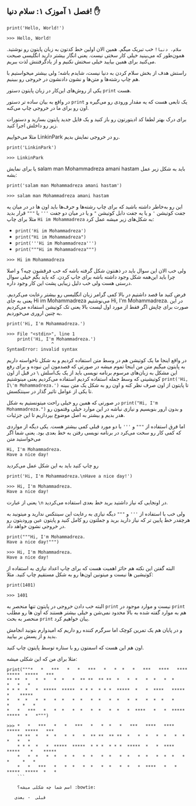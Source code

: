 ## فصل ۱ آموزک ۱: سلام دنیا! :hand:
```
print('Hello, World!')
```
`>>> Hello, World!`

`سلام، دنیا!‍` خب تبریک میگم. همین الان اولین خط کدتون به زبان پایتون رو نوشتید. 
همون‌طور که می‌بینید خیلی کار سختی نیست. یعنی انگار بیشتر دارید انگلیسی صبحت می‌کنید برای همین بیایید خیلی سختش نکنیم و از یادگرفتنش لذت ببریم.

راستش هدف از بخش سلام کردن به دنیا نیست، شایدم باشه؛ ولی بیشتر میخواستیم با هم چاپ رشته‌ها و متن‌ها و نشون دادنشون در خروجی رو ببینیم.

یکی از روش‌های این‌کار در زبان پایتون دستور `print` هست.

در واقع به بیان ساده تر دستور `print` یک تابعی هست که یه مقدار ورودی رو می‌گیره و اون رو برای ما در خروجی چاپ می‌کنه.

برای درک بهتر لطفا کد ادیتورتون رو باز کنید و یک فایل جدید پایتون بسازید و دستورات زیر رو داخلش اجرا کنید.

مثلا می‌خواییم LinkinPark رو در خروجی نمایش بدیم.
```
print('LinkinPark')
```
`>>> LinkinPark`

یا برای نمایش salam man Mohammadreza amani hastam باید به شکل زیر عمل بشه:
```
print('salam man Mohammadreza amani hastam')
```
`>>> salam man Mohammadreza amani hastam`

این رو به‌خاطر داشته باشید که برای چاپ رشته‌ها و حرف‌ها باید اون ها در در میان یه جفت کوتیشن ` ' ` و یا یه جفت دابل کوتیشن ‍‍` " ` و یا در میان دو جفت ‍` ''' ` یا ` """ ` قرار بدید
مثلا برای چاپ `Hi im Mohammadreza` به شکل‌های زیر میشه عمل کرد:
- `print('Hi im Mohammadreza')`
- `print("Hi im Mohammadreza")`
- `print('''Hi im Mohammadreza''')`
- `print("""Hi im Mohammadreza""")`

`>>> Hi im Mohammadreza`

ولی خب الان این سوال باید در ذهنتون شکل گرفته باشه که خب فرقشون چیه؟ و اصلا چرا باید این‌همه شکل وجود داشته باشه برای جاپ کردن. که باید بگم خیلی سوال درستی هست ولی خب دلیل زیبایی پشت این کار وجود داره.

فرض کنید ما قصد داشتیم در بالا کمی گرامر زبان انگلیسی رو بیشتر رعایت می‌کردیم. یعنی به جای Hi im Mohammadreza می‌نوشتیم Hi, I'm Mohammadreza. 
در این صورت برای چاپش اگر فقط از مورد اول لیست بالا یعنی تک کوتیشن استفاده می‌کردیم به چنین اروری می‌خوردیم. 

`print('Hi, I'm Mohammadreza.')`


``` 
>>> File "<stdin>", line 1
    print('Hi, I'm Mohammadreza.')
                 ^
SyntaxError: invalid syntax
 ```
 در واقع اینجا ما یک کوتیشن هم در وسط متن استفاده کردیم و به شکل ناخواسته داریم به پایتون میگیم متن من اینجا تموم میشه در صورتی که قصدمون این نبوده
 و برای رفع این مشکل به زبان‌های مرسوم برنامه نویسی باید از یک بک‌اسلش ` \ ` در قبل از اون کوتیشینی که وسط جمله استفاده کردیم استفاده می‌کردیم یعنی مینوشتیم 
 `print('Hi, I\'m Mohammadreza.')`
 تا پایتون از اون صرف نظر کنه و اون رو به شکل یک متن ببینه تا یکی از عوامل تاثیر گذار در سینتکسش.
 
در صورتی که همین رو خیلی راحت میتونستیم به شکل
‍‍`print("Hi, I'm Mohammadreza.")` 
و بدون ارور بنویسیم و نیازی نباشه در این موارد خیلی وقتمون رو هدر بدیم و بیشتر به اصل موضوع بپردازیم تا این جزئیات.

اما فرق استفاده از `"""` و `'''` با دو مورد قبلی کمی بیشتر هست.
یکی دیگه از مواردی که کمی کار رو سخت‌ می‌کرد در برنامه نویسی رفتن به خط بعدی بود. 
یعنی شما اگر می‌خواستید متن 

```
Hi, I'm Mohammadreza.
Have a nice day!
```

رو چاپ کنید باید به این شکل عمل می‌کردید 

`print('Hi, I'm Mohammadreza.\nHave a nice day!')‍`

```
>>> Hi, I'm Mohammadreza.
Have a nice day!
```
یعنی از عبارت `\n`
در اونجایی که نیاز داشتید برید خط بعدی استفاده می‌کردید.


ولی خب با استفاده از  ‍`'''` و `"""` دیگه نیازی به رعایت این سینتکس ندارید و میتونید به هرچقدر خط پایین تر که نیاز دارید برید و جملتون رو کامل کنید و پایتون عین ورودیتون رو در خروجی نشون خواهد داد.
```
print("""Hi, I'm Mohammadreza.
Have a nice day!""")‍
```

```
>>> Hi, I'm Mohammadreza.
Have a nice day!
```
البته گفتن این نکته هم حائز اهمیت هست که برای چاپ اعداد نیازی به استفاده از کوتیشین ها نیست و میتونین اون‌ها رو به شکل مستقیم چاپ کنید. 
مثلا:

```print(1401)```

`>>> 1401`

البته خب دادن خروجی در پایتون تنها منحصر به `print` نیست و موارد موجود در `print` هم به موارد گفته شده به بالا محدود نمی‌شن و خیلی بیشتر هستند
که اون ها رو مطلب منحصر به بحث `print` یبان خواهیم کرد.

و در پایان هم یک تمرین کوچک اما سرگرم کننده رو داریم که امیدوارم بتونید انجامش بدید و از پسش بر بیایید.

اون هم این هست که اسمتون رو با ستاره توسط پایتون چاپ کنید.

مثلا برای من که این شکلی میشه:

```
print("""*   *   ***   *   *   ***   *   *  *   *   ***   ****   ****   *****  *****   *** 
** **  *   *  *   *  *   *  ** **  ** **  *   *  *   *  *   *  *         *   *   *
* * *  *   *  *****  *****  * * *  * * *  *****  *   *  ****   *****    *    *****
*   *  *   *  *   *  *   *  *   *  *   *  *   *  *   *  *  *   *       *     *   *
*   *   ***   *   *  *   *  *   *  *   *  *   *  ****   *   *  *****  *****  *   *""")
```
```
>>> *   *   ***   *   *   ***   *   *  *   *   ***   ****   ****   *****  *****   *** 
    ** **  *   *  *   *  *   *  ** **  ** **  *   *  *   *  *   *  *         *   *   *
    * * *  *   *  *****  *****  * * *  * * *  *****  *   *  ****   *****    *    *****
    *   *  *   *  *   *  *   *  *   *  *   *  *   *  *   *  *  *   *       *     *   *
    *   *   ***   *   *  *   *  *   *  *   *  *   *  ****   *   *  *****  *****  *   *
    ```
    
    اسم شما چه شکلی میشه؟ :bowtie: 
    
   قبلی  - بعدی 
